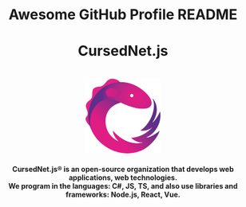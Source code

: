 <h1 align="center">Awesome GitHub Profile README</h1>
<div>
  <div>
    <h1 align="center">CursedNet.js</h1>
  </div>
ㅤ<div>
    <div align="center"><img src="https://github.com/CursedNet/.github/blob/main/profile/rxjs-logo-1C13E67498-seeklogo.com.png" width="150" height="150"/></div>
  </div>
  <h4 align="center">
    <div>
      CursedNet.js® is an open-source organization that develops web applications, web technologies.<br/> We program in the languages: C#, JS, TS, and also use libraries and frameworks: Node.js, React, Vue.
    </div>
  </h4>
</div>

